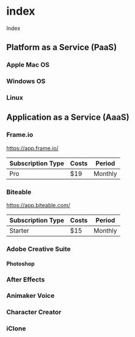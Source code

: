 # index
Index


## Platform as a Service (PaaS)

### Apple Mac OS


### Windows OS


### Linux

## Application as a Service (AaaS)

### Frame.io

https://app.frame.io/

| Subscription Type | Costs | Period  |
|-------------------|-------|---------|
| Pro               | $19   | Monthly | 

### Biteable

https://app.biteable.com/

| Subscription Type | Costs | Period  |
|-------------------|-------|---------|
| Starter           | $15   | Monthly | 

### Adobe Creative Suite

#### Photoshop

### After Effects

### Animaker Voice

### Character Creator

### iClone

